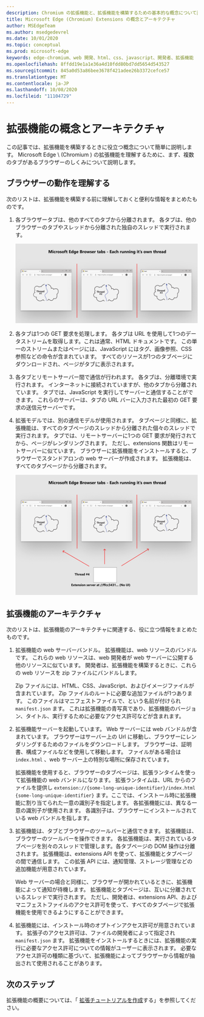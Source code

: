 ```yaml
---
description: Chromium の拡張機能と、拡張機能を構築するための基本的な概念について説明します。
title: Microsoft Edge (Chromium) Extensions の概念とアーキテクチャ
author: MSEdgeTeam
ms.author: msedgedevrel
ms.date: 10/01/2020
ms.topic: conceptual
ms.prod: microsoft-edge
keywords: edge-chromium、web 開発、html、css、javascript、開発者、拡張機能
ms.openlocfilehash: 8ffdd19e1a1e36a4d10fdd80bd7dd5654d543527
ms.sourcegitcommit: 845a0d53a86bee3678f421adee26b3372cefce57
ms.translationtype: MT
ms.contentlocale: ja-JP
ms.lasthandoff: 10/08/2020
ms.locfileid: "11104729"
---
```

# 拡張機能の概念とアーキテクチャ

この記事では、拡張機能を構築するときに役立つ概念について簡単に説明します。 Microsoft Edge \ (Chromium \) の拡張機能を理解するために、まず、複数のタブがあるブラウザーのしくみについて説明します。


## ブラウザーの動作を理解する

次のリストは、拡張機能を構築する前に理解しておくと便利な情報をまとめたものです。

1.  各ブラウザータブは、他のすべてのタブから分離されます。 各タブは、他のブラウザーのタブやスレッドから分離された独自のスレッドで実行されます。

    ![[ブラウザー] タブごとに1つのスレッド](media/index-image1-browsertabs.png)  

2.  各タブは1つの GET 要求を処理します。  各タブは URL を使用して1つのデータストリームを取得します。これは通常、HTML ドキュメントです。  この単一のストリームまたはページには、JavaScript にはタグ、画像参照、CSS 参照などの命令が含まれています。  すべてのリソースが1つのタブページにダウンロードされ、ページがタブに表示されます。  

3.  各タブとリモートサーバー間で通信が行われます。  各タブは、分離環境で実行されます。 インターネットに接続されていますが、他のタブから分離されています。  タブでは、JavaScript を実行してサーバーと通信することができます。 これらのサーバーは、タブの URL バーに入力された最初の GET 要求の送信元サーバーです。  

4.  拡張モデルでは、別の通信モデルが使用されます。  タブページと同様に、拡張機能は、すべてのタブページのスレッドから分離された個々のスレッドで実行されます。  タブでは、リモートサーバーに1つの GET 要求が発行されてから、ページがレンダリングされます。 ただし、extensions 関数はリモートサーバーに似ています。 ブラウザーに拡張機能をインストールすると、ブラウザーでスタンドアロンの web サーバーが作成されます。 拡張機能は、すべてのタブページから分離されます。  

    ![拡張機能で異なる通信モデルを使用する](media/index-image3-upsidedown.png)  

## 拡張機能のアーキテクチャ

次のリストは、拡張機能のアーキテクチャに関連する、役に立つ情報をまとめたものです。  

1.  拡張機能の web サーバーバンドル。  拡張機能は、web リソースのバンドルです。 これらの web リソースは、web 開発者が web サーバーに公開する他のリソースに似ています。 開発者は、拡張機能を構築するときに、これらの web リソースを zip ファイルにバンドルします。
    
    Zip ファイルには、HTML、CSS、JavaScript、およびイメージファイルが含まれています。  Zip ファイルのルートに必要な追加ファイルが1つあります。 このファイルはマニフェストファイルで、という名前が付けられ `manifest.json` ます。  これは拡張機能の青写真であり、拡張機能のバージョン、タイトル、実行するために必要なアクセス許可などが含まれます。

2.  拡張機能サーバーを起動しています。  Web サーバーには web バンドルが含まれています。 ブラウザーはサーバー上の Url に移動し、ブラウザーにレンダリングするためのファイルをダウンロードします。 ブラウザーは、証明書、構成ファイルなどを使用して移動します。  ファイルがある場合は `index.html` 、web サーバー上の特別な場所に保存されています。  

    拡張機能を使用すると、ブラウザーのタブページは、拡張ランタイムを使って拡張機能の web バンドルになります。  拡張ランタイムは、URL からのファイルを提供し `extension://{some-long-unique-identifier}/index.html` `{some-long-unique-identifier}` ます。ここでは、インストール時に拡張機能に割り当てられた一意の識別子を指定します。  各拡張機能には、異なる一意の識別子が使用されます。 各識別子は、ブラウザーにインストールされている web バンドルを指します。   

3.  拡張機能は、タブとブラウザーのツールバーと通信できます。   拡張機能は、ブラウザーのツールバーを操作できます。 各拡張機能は、実行されているタブページを別々のスレッドで管理します。各タブページの DOM 操作は分離されます。  拡張機能は、extensions API を使って、拡張機能とタブページの間で通信します。  この拡張 API には、通知管理、ストレージ管理などの追加機能が用意されています。  

    Web サーバーの場合と同様に、ブラウザーが開かれているときに、拡張機能によって通知が待機します。  拡張機能とタブページは、互いに分離されているスレッドで実行されます。 ただし、開発者は、extensions API、およびマニフェストファイルのアクセス許可を使って、すべてのタブページで拡張機能を使用できるようにすることができます。  

4. 拡張機能には、インストール時のオプトインアクセス許可が用意されています。  拡張子のアクセス許可は、ファイルの開発者によって指定され `manifest.json` ます。 拡張機能をインストールするときには、拡張機能の実行に必要なアクセス許可についての情報がユーザーに表示されます。 必要なアクセス許可の種類に基づいて、拡張機能によってブラウザーから情報が抽出されて使用されることがあります。


## 次のステップ

 拡張機能の概要については、「 [拡張チュートリアルを作成][CreateAnExtensionPart1]する」を参照してください。 



<!-- image links -->  

<!-- links -->  

[CreateAnExtensionPart1]: ./part1-simple-extension.md "拡張チュートリアルを作成する-パート 1 |Microsoft ドキュメント"  